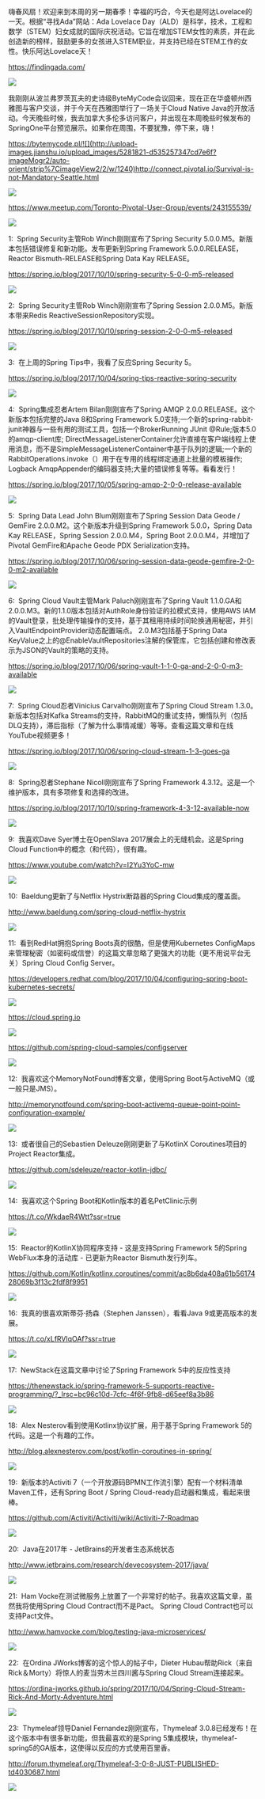 嗨春风扇！欢迎来到本周的另一期春季！幸福的巧合，今天也是阿达Lovelace的一天。根据“寻找Ada”网站：Ada Lovelace Day（ALD）是科学，技术，工程和数学（STEM）妇女成就的国际庆祝活动。它旨在增加STEM女性的素质，并在此创造新的榜样，鼓励更多的女孩进入STEM职业，并支持已经在STEM工作的女性。快乐阿达Lovelace天！

https://findingada.com/

![](http://upload-images.jianshu.io/upload_images/5281821-5298a699ba57e09f?imageMogr2/auto-orient/strip%7CimageView2/2/w/1240)

我刚刚从波兰弗罗茨瓦夫的史诗级ByteMyCode会议回来，现在正在华盛顿州西雅图与客户交谈，并于今天在西雅图举行了一场关于Cloud Native Java的开放活动。今天晚些时候，我去加拿大多伦多访问客户，并出现在本周晚些时候发布的SpringOne平台预览展示。如果你在周围，不要犹豫，停下来，嗨！

https://bytemycode.pl/![](http://upload-images.jianshu.io/upload_images/5281821-d535257347cd7e6f?imageMogr2/auto-orient/strip%7CimageView2/2/w/1240)http://connect.pivotal.io/Survival-is-not-Mandatory-Seattle.html

![](http://upload-images.jianshu.io/upload_images/5281821-218e96daf77b9d77?imageMogr2/auto-orient/strip%7CimageView2/2/w/1240)

https://www.meetup.com/Toronto-Pivotal-User-Group/events/243155539/

![](http://oxjys514c.bkt.clouddn.com/https://www.m)

1:  Spring Security主管Rob Winch刚刚宣布了Spring Security 5.0.0.M5。新版本包括错误修复和新功能。发布更新到Spring Framework 5.0.0.RELEASE，Reactor Bismuth-RELEASE和Spring Data Kay RELEASE。

https://spring.io/blog/2017/10/10/spring-security-5-0-0-m5-released

![](http://upload-images.jianshu.io/upload_images/5281821-bfce32a1e28b3015?imageMogr2/auto-orient/strip%7CimageView2/2/w/1240)

2:  Spring Security主管Rob Winch刚刚宣布了Spring Session 2.0.0.M5。新版本带来Redis ReactiveSessionRepository实现。

https://spring.io/blog/2017/10/10/spring-session-2-0-0-m5-released

![](http://upload-images.jianshu.io/upload_images/5281821-bfce32a1e28b3015?imageMogr2/auto-orient/strip%7CimageView2/2/w/1240)

3:  在上周的Spring Tips中，我看了反应Spring Security 5。

https://spring.io/blog/2017/10/04/spring-tips-reactive-spring-security

![](http://upload-images.jianshu.io/upload_images/5281821-bfce32a1e28b3015?imageMogr2/auto-orient/strip%7CimageView2/2/w/1240)

4:  Spring集成忍者Artem Bilan刚刚宣布了Spring AMQP 2.0.0.RELEASE。这个新版本包括完整的Java 8和Spring Framework 5.0支持;一个新的spring-rabbit-junit神器与一些有用的测试工具，包括一个BrokerRunning JUnit @Rule;版本5.0的amqp-client库; DirectMessageListenerContainer允许直接在客户端线程上使用消息，而不是SimpleMessageListenerContainer中基于队列的逻辑;一个新的RabbitOperations.invoke（）用于在专用的线程绑定通道上批量的模板操作; Logback AmqpAppender的编码器支持;大量的错误修复等等。看看发行！

https://spring.io/blog/2017/10/05/spring-amqp-2-0-0-release-available

![](http://upload-images.jianshu.io/upload_images/5281821-bfce32a1e28b3015?imageMogr2/auto-orient/strip%7CimageView2/2/w/1240)

5:  Spring Data Lead John Blum刚刚宣布了Spring Session Data Geode / GemFire 2.0.0.M2。这个新版本升级到Spring Framework 5.0.0，Spring Data Kay RELEASE，Spring Session 2.0.0.M4，Spring Boot 2.0.0.M4，并增加了Pivotal GemFire和Apache Geode PDX Serialization支持。

https://spring.io/blog/2017/10/06/spring-session-data-geode-gemfire-2-0-0-m2-available

![](http://upload-images.jianshu.io/upload_images/5281821-bfce32a1e28b3015?imageMogr2/auto-orient/strip%7CimageView2/2/w/1240)

6:  Spring Cloud Vault主管Mark Paluch刚刚宣布了Spring Vault 1.1.0.GA和2.0.0.M3。新的1.1.0版本包括对AuthRole身份验证的拉模式支持，使用AWS IAM的Vault登录，批处理传输操作的支持，基于其租用持续时间轮换通用秘密，并引入VaultEndpointProvider动态配置端点。 2.0.M3包括基于Spring Data KeyValue之上的@EnableVaultRepositories注解的保管库，它包括创建和修改表示为JSON的Vault的策略的支持。

https://spring.io/blog/2017/10/06/spring-vault-1-1-0-ga-and-2-0-0-m3-available

![](http://upload-images.jianshu.io/upload_images/5281821-bfce32a1e28b3015?imageMogr2/auto-orient/strip%7CimageView2/2/w/1240)

7:  Spring Cloud忍者Vinicius Carvalho刚刚宣布了Spring Cloud Stream 1.3.0。新版本包括对Kafka Streams的支持，RabbitMQ的重试支持，懒惰队列（包括DLQ支持），滞后指标（了解为什么事情减缓）等等。查看这篇文章和在线YouTube视频更多！

https://spring.io/blog/2017/10/06/spring-cloud-stream-1-3-goes-ga


![](http://upload-images.jianshu.io/upload_images/5281821-bfce32a1e28b3015?imageMogr2/auto-orient/strip%7CimageView2/2/w/1240)

8:  Spring忍者Stephane Nicoll刚刚宣布了Spring Framework 4.3.12。这是一个维护版本，具有多项修复和选择的改进。

https://spring.io/blog/2017/10/10/spring-framework-4-3-12-available-now

![](http://upload-images.jianshu.io/upload_images/5281821-bfce32a1e28b3015?imageMogr2/auto-orient/strip%7CimageView2/2/w/1240)

9:  我喜欢Dave Syer博士在OpenSlava 2017展会上的无缝机会。这是Spring Cloud Function中的概念（和代码），很有趣。

https://www.youtube.com/watch?v=I2Yu3YoC-mw

![](http://upload-images.jianshu.io/upload_images/5281821-0a5b5895a34acc1d.y?imageMogr2/auto-orient/strip%7CimageView2/2/w/1240)

10:  Baeldung更新了与Netflix Hystrix断路器的Spring Cloud集成的覆盖面。

http://www.baeldung.com/spring-cloud-netflix-hystrix

![](http://upload-images.jianshu.io/upload_images/5281821-1388b2f60881134f.ba?imageMogr2/auto-orient/strip%7CimageView2/2/w/1240)

11:  看到RedHat拥抱Spring Boots真的很酷，但是使用Kubernetes ConfigMaps来管理秘密（如密码或信誉）的这篇文章忽略了更强大的功能（更不用说平台无关）Spring Cloud Config Server。

https://developers.redhat.com/blog/2017/10/04/configuring-spring-boot-kubernetes-secrets/

![](http://upload-images.jianshu.io/upload_images/5281821-d2aa13f5a6afdce7?imageMogr2/auto-orient/strip%7CimageView2/2/w/1240)

https://cloud.spring.io

![](http://upload-images.jianshu.io/upload_images/5281821-09e58478561eba14?imageMogr2/auto-orient/strip%7CimageView2/2/w/1240)

https://github.com/spring-cloud-samples/configserver

![](http://upload-images.jianshu.io/upload_images/5281821-1a739c2083b7d9ed?imageMogr2/auto-orient/strip%7CimageView2/2/w/1240)

12:  我喜欢这个MemoryNotFound博客文章，使用Spring Boot与ActiveMQ（或一般只是JMS）。

http://memorynotfound.com/spring-boot-activemq-queue-point-point-configuration-example/

![](http://upload-images.jianshu.io/upload_images/5281821-1543452cd43db342?imageMogr2/auto-orient/strip%7CimageView2/2/w/1240)

13:  或者很自己的Sebastien Deleuze刚刚更新了与KotlinX Coroutines项目的Project Reactor集成。

https://github.com/sdeleuze/reactor-kotlin-jdbc/

![](http://upload-images.jianshu.io/upload_images/5281821-1a739c2083b7d9ed?imageMogr2/auto-orient/strip%7CimageView2/2/w/1240)

14:  我喜欢这个Spring Boot和Kotlin版本的着名PetClinic示例

https://t.co/WkdaeR4Wtt?ssr=true

![](http://upload-images.jianshu.io/upload_images/5281821-35787c2eb4ff7825.co?imageMogr2/auto-orient/strip%7CimageView2/2/w/1240)

15:  Reactor的KotlinX协同程序支持 - 这是支持Spring Framework 5的Spring WebFlux本身的活动库 - 已更新为Reactor Bismuth发行列车。

https://github.com/Kotlin/kotlinx.coroutines/commit/ac8b6da408a61b5617428069b3f13c2fdf8f9951

![](http://upload-images.jianshu.io/upload_images/5281821-1a739c2083b7d9ed?imageMogr2/auto-orient/strip%7CimageView2/2/w/1240)

16:  我真的很喜欢斯蒂芬·扬森（Stephen Janssen），看看Java 9或更高版本的发展。

https://t.co/xLfRVlqOAf?ssr=true

![](http://upload-images.jianshu.io/upload_images/5281821-35787c2eb4ff7825.co?imageMogr2/auto-orient/strip%7CimageView2/2/w/1240)

17:  NewStack在这篇文章中讨论了Spring Framework 5中的反应性支持

https://thenewstack.io/spring-framework-5-supports-reactive-programming/?_lrsc=bc96c10d-7cfc-4f6f-9fb8-d65eef8a3b86

![](http://upload-images.jianshu.io/upload_images/5281821-3854f6653e8666b7?imageMogr2/auto-orient/strip%7CimageView2/2/w/1240)

18:  Alex Nesterov看到使用Kotlinx协议扩展，用于基于Spring Framework 5的代码。这是一个有趣的工作。

http://blog.alexnesterov.com/post/kotlin-coroutines-in-spring/

![](http://oxjys514c.bkt.clouddn.com/http://blog.a)

19:  新版本的Activiti 7（一个开放源码BPMN工作流引擎）配有一个材料清单Maven工件，还有Spring Boot / Spring Cloud-ready启动器和集成，看起来很棒。

https://github.com/Activiti/Activiti/wiki/Activiti-7-Roadmap

![](http://upload-images.jianshu.io/upload_images/5281821-1a739c2083b7d9ed?imageMogr2/auto-orient/strip%7CimageView2/2/w/1240)

20:  Java在2017年 - JetBrains的开发者生态系统状态

http://www.jetbrains.com/research/devecosystem-2017/java/

![](http://upload-images.jianshu.io/upload_images/5281821-c6bbda041f43c864.je?imageMogr2/auto-orient/strip%7CimageView2/2/w/1240)

21:  Ham Vocke在测试微服务上放置了一个非常好的帖子。我喜欢这篇文章，虽然我将使用Spring Cloud Contract而不是Pact。 Spring Cloud Contract也可以支持Pact文件。

http://www.hamvocke.com/blog/testing-java-microservices/

![](http://upload-images.jianshu.io/upload_images/5281821-4ee4316048bf253e.ha?imageMogr2/auto-orient/strip%7CimageView2/2/w/1240)

22:  在Ordina JWorks博客的这个惊人的帖子中，Dieter Hubau帮助Rick（来自Rick＆Morty）将惊人的麦当劳木兰四川酱与Spring Cloud Stream连接起来。

https://ordina-jworks.github.io/spring/2017/10/04/Spring-Cloud-Stream-Rick-And-Morty-Adventure.html

![](http://upload-images.jianshu.io/upload_images/5281821-353b20c95459d6d5?imageMogr2/auto-orient/strip%7CimageView2/2/w/1240)

23:  Thymeleaf领导Daniel Fernandez刚刚宣布，Thymeleaf 3.0.8已经发布！在这个版本中有很多新功能，但我最喜欢的是Spring 5集成模块，thymeleaf-spring5的GA版本，这使得以反应的方式使用百里香。

http://forum.thymeleaf.org/Thymeleaf-3-0-8-JUST-PUBLISHED-td4030687.html

![](http://upload-images.jianshu.io/upload_images/5281821-e955e52a1a71acb0?imageMogr2/auto-orient/strip%7CimageView2/2/w/1240)